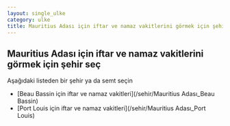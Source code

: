 ```yaml
---
layout: single_ulke
category: ulke
title: Mauritius Adası için iftar ve namaz vakitlerini görmek için şehir seç
---
```



## Mauritius Adası için iftar ve namaz vakitlerini görmek için şehir seç

Aşağıdaki listeden bir şehir ya da semt seçin


* [Beau Bassin için iftar ve namaz vakitleri](/sehir/Mauritius Adası_Beau Bassin)
* [Port Louis için iftar ve namaz vakitleri](/sehir/Mauritius Adası_Port Louis)
